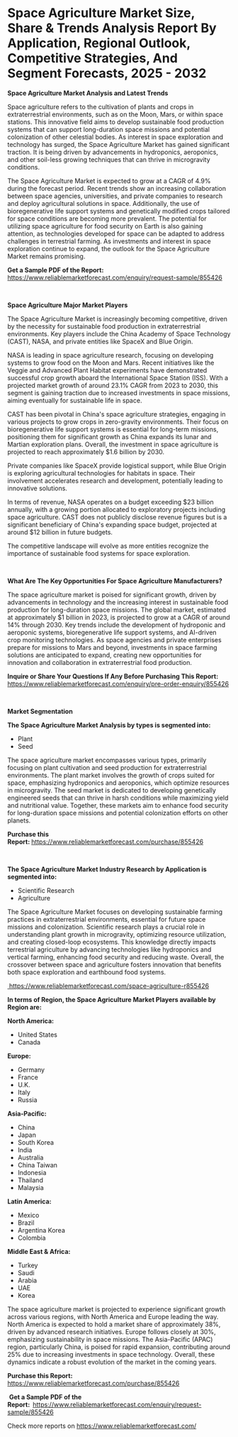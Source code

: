 <p><h1>Space Agriculture Market Size, Share & Trends Analysis Report By Application, Regional Outlook, Competitive Strategies, And Segment Forecasts, 2025 - 2032</h1></p><p><strong>Space Agriculture Market Analysis and Latest Trends</strong></p>
<p><p>Space agriculture refers to the cultivation of plants and crops in extraterrestrial environments, such as on the Moon, Mars, or within space stations. This innovative field aims to develop sustainable food production systems that can support long-duration space missions and potential colonization of other celestial bodies. As interest in space exploration and technology has surged, the Space Agriculture Market has gained significant traction. It is being driven by advancements in hydroponics, aeroponics, and other soil-less growing techniques that can thrive in microgravity conditions. </p><p>The Space Agriculture Market is expected to grow at a CAGR of 4.9% during the forecast period. Recent trends show an increasing collaboration between space agencies, universities, and private companies to research and deploy agricultural solutions in space. Additionally, the use of bioregenerative life support systems and genetically modified crops tailored for space conditions are becoming more prevalent. The potential for utilizing space agriculture for food security on Earth is also gaining attention, as technologies developed for space can be adapted to address challenges in terrestrial farming. As investments and interest in space exploration continue to expand, the outlook for the Space Agriculture Market remains promising.</p></p>
<p><strong>Get a Sample PDF of the Report:&nbsp;</strong> <a href="https://www.reliablemarketforecast.com/enquiry/request-sample/855426?utm_campaign=3310&utm_medium=2&utm_source=Github&utm_content=ia&utm_term=30032025&utm_id=space-agriculture">https://www.reliablemarketforecast.com/enquiry/request-sample/855426</a></p>
<p>&nbsp;</p>
<p><strong>Space Agriculture Major Market Players</strong></p>
<p><p>The Space Agriculture Market is increasingly becoming competitive, driven by the necessity for sustainable food production in extraterrestrial environments. Key players include the China Academy of Space Technology (CAST), NASA, and private entities like SpaceX and Blue Origin.</p><p>NASA is leading in space agriculture research, focusing on developing systems to grow food on the Moon and Mars. Recent initiatives like the Veggie and Advanced Plant Habitat experiments have demonstrated successful crop growth aboard the International Space Station (ISS). With a projected market growth of around 23.1% CAGR from 2023 to 2030, this segment is gaining traction due to increased investments in space missions, aiming eventually for sustainable life in space.</p><p>CAST has been pivotal in China's space agriculture strategies, engaging in various projects to grow crops in zero-gravity environments. Their focus on bioregenerative life support systems is essential for long-term missions, positioning them for significant growth as China expands its lunar and Martian exploration plans. Overall, the investment in space agriculture is projected to reach approximately $1.6 billion by 2030.</p><p>Private companies like SpaceX provide logistical support, while Blue Origin is exploring agricultural technologies for habitats in space. Their involvement accelerates research and development, potentially leading to innovative solutions.</p><p>In terms of revenue, NASA operates on a budget exceeding $23 billion annually, with a growing portion allocated to exploratory projects including space agriculture. CAST does not publicly disclose revenue figures but is a significant beneficiary of China's expanding space budget, projected at around $12 billion in future budgets.</p><p>The competitive landscape will evolve as more entities recognize the importance of sustainable food systems for space exploration.</p></p>
<p>&nbsp;</p>
<p><strong>What Are The Key Opportunities For Space Agriculture Manufacturers?</strong></p>
<p><p>The space agriculture market is poised for significant growth, driven by advancements in technology and the increasing interest in sustainable food production for long-duration space missions. The global market, estimated at approximately $1 billion in 2023, is projected to grow at a CAGR of around 14% through 2030. Key trends include the development of hydroponic and aeroponic systems, bioregenerative life support systems, and AI-driven crop monitoring technologies. As space agencies and private enterprises prepare for missions to Mars and beyond, investments in space farming solutions are anticipated to expand, creating new opportunities for innovation and collaboration in extraterrestrial food production.</p></p>
<p><strong>Inquire or Share Your Questions If Any Before Purchasing This Report:</strong> <a href="https://www.reliablemarketforecast.com/enquiry/pre-order-enquiry/855426?utm_campaign=3310&utm_medium=2&utm_source=Github&utm_content=ia&utm_term=30032025&utm_id=space-agriculture">https://www.reliablemarketforecast.com/enquiry/pre-order-enquiry/855426</a></p>
<p>&nbsp;</p>
<p><strong>Market Segmentation</strong></p>
<p><strong>The Space Agriculture Market Analysis by types is segmented into:</strong></p>
<p><ul><li>Plant</li><li>Seed</li></ul></p>
<p><p>The space agriculture market encompasses various types, primarily focusing on plant cultivation and seed production for extraterrestrial environments. The plant market involves the growth of crops suited for space, emphasizing hydroponics and aeroponics, which optimize resources in microgravity. The seed market is dedicated to developing genetically engineered seeds that can thrive in harsh conditions while maximizing yield and nutritional value. Together, these markets aim to enhance food security for long-duration space missions and potential colonization efforts on other planets.</p></p>
<p><strong>Purchase this Report:&nbsp;</strong><a href="https://www.reliablemarketforecast.com/purchase/855426?utm_campaign=3310&utm_medium=2&utm_source=Github&utm_content=ia&utm_term=30032025&utm_id=space-agriculture">https://www.reliablemarketforecast.com/purchase/855426</a></p>
<p>&nbsp;</p>
<p><strong>The Space Agriculture Market Industry Research by Application is segmented into:</strong></p>
<p><ul><li>Scientific Research</li><li>Agriculture</li></ul></p>
<p><p>The Space Agriculture Market focuses on developing sustainable farming practices in extraterrestrial environments, essential for future space missions and colonization. Scientific research plays a crucial role in understanding plant growth in microgravity, optimizing resource utilization, and creating closed-loop ecosystems. This knowledge directly impacts terrestrial agriculture by advancing technologies like hydroponics and vertical farming, enhancing food security and reducing waste. Overall, the crossover between space and agriculture fosters innovation that benefits both space exploration and earthbound food systems.</p></p>
<p><a href="https://www.reliablemarketforecast.com/space-agriculture-r855426?utm_campaign=3310&utm_medium=2&utm_source=Github&utm_content=ia&utm_term=30032025&utm_id=space-agriculture">&nbsp;https://www.reliablemarketforecast.com/space-agriculture-r855426</a></p>
<p><strong>In terms of Region, the Space Agriculture Market Players available by Region are:</strong></p>
<p>
    <p> <strong> North America: </strong>
        <ul>
            <li>United States</li>
            <li>Canada</li>
        </ul>
        </p> 
    <p> <strong> Europe: </strong>
        <ul>
            <li>Germany</li>
            <li>France</li>
            <li>U.K.</li>
            <li>Italy</li>
            <li>Russia</li>
        </ul>
        </p> 
    <p> <strong> Asia-Pacific: </strong>
        <ul>
            <li>China</li>
            <li>Japan</li>
            <li>South Korea</li>
            <li>India</li>
            <li>Australia</li>
            <li>China Taiwan</li>
            <li>Indonesia</li>
            <li>Thailand</li>
            <li>Malaysia</li>
        </ul>
        </p> 
    <p> <strong> Latin America: </strong>
        <ul>
            <li>Mexico</li>
            <li>Brazil</li>
            <li>Argentina Korea</li>
            <li>Colombia</li>
        </ul>
        </p> 
    <p> <strong> Middle East & Africa: </strong>
        <ul>
            <li>Turkey</li>
            <li>Saudi</li>
            <li>Arabia</li>
            <li>UAE</li>
            <li>Korea</li>
        </ul>
    </p>
    </p>
<p><p>The space agriculture market is projected to experience significant growth across various regions, with North America and Europe leading the way. North America is expected to hold a market share of approximately 38%, driven by advanced research initiatives. Europe follows closely at 30%, emphasizing sustainability in space missions. The Asia-Pacific (APAC) region, particularly China, is poised for rapid expansion, contributing around 25% due to increasing investments in space technology. Overall, these dynamics indicate a robust evolution of the market in the coming years.</p></p>
<p><strong>Purchase this Report: </strong><a href="https://www.reliablemarketforecast.com/purchase/855426?utm_campaign=3310&utm_medium=2&utm_source=Github&utm_content=ia&utm_term=30032025&utm_id=space-agriculture">https://www.reliablemarketforecast.com/purchase/855426</a></p>
<p>&nbsp;<strong>Get a Sample PDF of the Report:&nbsp;&nbsp;</strong><a href="https://www.reliablemarketforecast.com/enquiry/request-sample/855426?utm_campaign=3310&utm_medium=2&utm_source=Github&utm_content=ia&utm_term=30032025&utm_id=space-agriculture">https://www.reliablemarketforecast.com/enquiry/request-sample/855426</a></p>
<p><strong></strong></p>
<p>Check more reports on <a href="https://www.reliablemarketforecast.com/?utm_campaign=3310&utm_medium=2&utm_source=Github&utm_content=ia&utm_term=30032025&utm_id=space-agriculture">https://www.reliablemarketforecast.com/</a></p>
